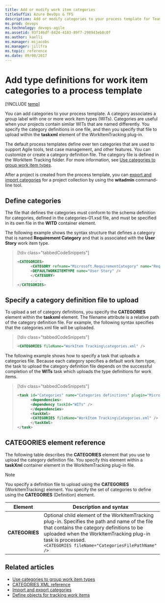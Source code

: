 ```yaml
---
title: Add or modify work item categories 
titleSuffix: Azure DevOps & TFS
description: Add or modify categories to your process template for Team Foundation Server 
ms.prod: devops
ms.technology: devops-agile
ms.assetid: 93f146df-8424-4183-89f7-298943eb8c0f
ms.author: kaelli
ms.manager: mijacobs
ms.manager: jillfra
ms.topic: reference
ms.date: 09/08/2017
---
```


# Add type definitions for work item categories to a process template

[!INCLUDE [temp](../../_shared/customization-phase-0-and-1-plus-version-header.md)]

You can add categories to your process template. A category associates a group label with one or more work item types (WITs). Categories are useful when your projects contain similar WITs that are named differently. You specify the category definitions in one file, and then you specify that file to upload within the **taskxml** element of the WorkItemTracking plug-in.  
  
The default process templates define over ten categories that are used to support Agile tools, test case management, and other features. You can customize or create a category definition file. The category file is defined in the WorkItem Tracking folder. For more information, see [Use categories to group work item types](../xml/use-categories-to-group-work-item-types.md).  
  
After a project is created from the process template, you can [export and import categories](../witadmin/witadmin-import-export-categories.md) for a project collection by using the **witadmin** command-line tool.  
  

<a name="create"></a> 
##  Define categories  

The file that defines the categories must conform to the schema definition for categories, defined in the categories-01.xsd file, and must be specified in its own file in the **WITD** container element.  
  
The following example shows the syntax structure that defines a category that is named **Requirement Category** and that is associated with the **User Story** work item type.  
  
> [!div class="tabbedCodeSnippets"]
> ```XML 
> <CATEGORIES>  
>       <CATEGORY refname="Microsoft.RequirementCategory" name="Requirement Category">  
>       <DEFAULTWORKITEMTYPE name="User Story" />  
>       </CATEGORY>  
>       . . .   
> </CATEGORIES>  
> ```  
  
<a name="upload"></a> 
##  Specify a category definition file to upload  
 To upload a set of category definitions, you specify the **CATEGORIES** element within the **taskxml** element. The filename attribute is a relative path of the category definition file. For example, the following syntax specifies that the categories.xml file will be uploaded.  
  
> [!div class="tabbedCodeSnippets"]
> ```XML 
> <CATEGORIES fileName="WorkItem Tracking\categories.xml" />  
> ```  
  
 The following example shows how to specify a task that uploads a categories file. Because each category specifies a default work item type, the task to upload the category definition file depends on the successful completion of the **WITs** task which uploads the type definitions for work items.  
  
> [!div class="tabbedCodeSnippets"]
> ```XML 
> <task id="Categories" name="Categories definitions" plugin="Microsoft.ProjectCreationWizard.WorkItemTracking" completionMessage="Work item type categories created">  
>       <dependencies>  
>       <dependency taskId="WITs" />  
>       </dependencies>  
>       <taskXml>  
>       <CATEGORIES fileName="WorkItem Tracking\Categories.xml" />  
>       </taskXml>  
> </task>  
> ```  
  
<a name="elements"></a> 
##  CATEGORIES element reference  
 The following table describes the **CATEGORIES** element that you use to upload the category definition file. You specify this element within a **taskXml** container element in the WorkItemTracking plug-in file.  
  
> [!NOTE]
>  You specify a definition file to upload using the **CATEGORIES** (WorkItemTracking) element. You specify the set of categories to define using the **CATEGORIES** (Definition) element.  
  
|Element|Description and syntax|  
|-------------|-----------------|  
|**CATEGORIES**|Optional child element of the WorkItemTracking plug-in. Specifies the path and name of the file that contains the category definitions to be uploaded when the WorkItemTracking plug-in task is processed. <br />`<CATEGORIES fileName="CategoriesFilePathName" />`|
  
## Related articles 
- [Use categories to group work item types](../xml/use-categories-to-group-work-item-types.md)
- [CATEGORIES XML reference](../xml/categories-xml-element-reference.md)
- [Import and export categories](../witadmin/witadmin-import-export-categories.md)   
- [Define objects for tracking work items](define-objects-track-work-items-plug-in.md)